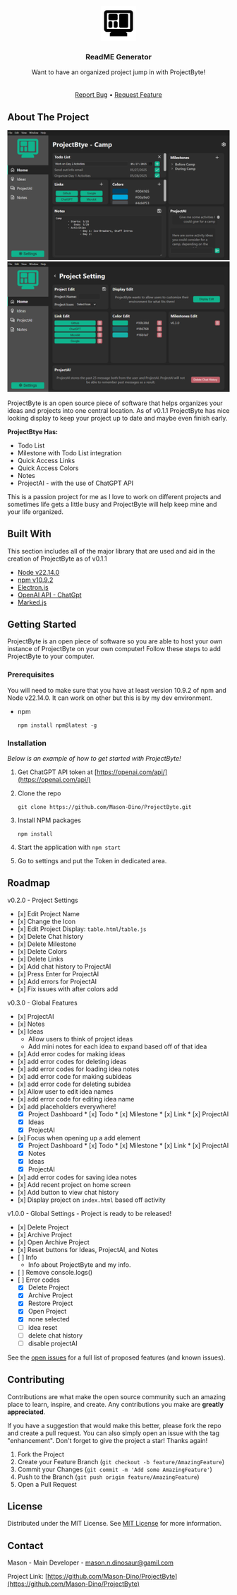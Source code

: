 
<br/>
<div align="center">
<a href="https://github.com/Mason-Dino/ProjectByte">
<img src="https://raw.githubusercontent.com/Mason-Dino/ProjectByte/83302900d7b87f34c6b1df1b2715d36fd5fbe748/src/icons/ProjectByte.svg" alt="Logo" width="80" height="80">
</a>
<h3 align="center">ReadME Generator</h3>
<p align="center">
Want to have an organized project jump in with ProjectByte!
<br/>
<br/>
<br/>
<a href="https://github.com/Mason-Dino/ProjectByte/issues/new?labels=bug&template=bug-report---.md">Report Bug</a> •
<a href="https://github.com/Mason-Dino/ProjectByte/issues/new?labels=enhancement&template=feature-request---.md">Request Feature</a>
</p>
</div>

## About The Project

![](https://raw.githubusercontent.com/Mason-Dino/ProjectByte/refs/heads/main/Screenshots/Project-Dashboard.png)
![](https://raw.githubusercontent.com/Mason-Dino/ProjectByte/refs/heads/main/Screenshots/Project-Settings.png)

ProjectByte is an open source piece of software that helps organizes your ideas and projects into one central location. As of v0.1.1 ProjectByte has nice looking display to keep your project up to date and maybe even finish early.

**ProjectBtye Has:**

*   Todo List
*   Milestone with Todo List integration
*   Quick Access Links
*   Quick Access Colors
*   Notes
*   ProjectAI - with the use of ChatGPT API

This is a passion project for me as I love to work on different projects and sometimes life gets a little busy and ProjectByte will help keep mine and your life organized.

## Built With

This section includes all of the major library that are used and aid in the creation of ProjectByte as of v0.1.1

*   [Node v22.14.0](https://nodejs.org/en)
*   [npm v10.9.2](https://www.npmjs.com/)
*   [Electron.js](https://www.electronforge.io/)
*   [OpenAI API - ChatGpt](https://openai.com/api/)
*   [Marked.js](https://marked.js.org/)

## Getting Started

ProjectByte is an open piece of software so you are able to host your own instance of ProjectByte on your own computer! Follow these steps to add ProjectByte to your computer.

### Prerequisites

You will need to make sure that you have at least version 10.9.2 of npm and Node v22.14.0. It can work on other but this is by my dev environment.

*   npm
    
        npm install npm@latest -g
        
    

### Installation

_Below is an example of how to get started with ProjectByte!_

1.  Get ChatGPT API token at [https://openai.com/api/](https://openai.com/api/)
2.  Clone the repo
    
        git clone https://github.com/Mason-Dino/ProjectByte.git
        
    
3.  Install NPM packages
    
        npm install
        
    
4.  Start the application with `npm start`
5.  Go to settings and put the Token in dedicated area.

## Roadmap

v0.2.0 - Project Settings

*    [x] Edit Project Name
*    [x] Change the Icon
*    [x] Edit Project Display: `table.html`/`table.js`
*    [x] Delete Chat history
*    [x] Delete Milestone
*    [x] Delete Colors
*    [x] Delete Links
*    [x] Add chat history to ProjectAI
*    [x] Press Enter for ProjectAI
*    [x] Add errors for ProjectAI
*    [x] Fix issues with after colors add

v0.3.0 - Global Features
*    [x] ProjectAI
*    [x] Notes
*    [x] Ideas
        * Allow users to think of project ideas
        * Add mini notes for each idea to expand based off of that idea
*    [x] Add error codes for making ideas
*    [x] add error codes for deleting ideas
*    [x] add error codes for loading idea notes
*    [x] add error code for making subideas
*    [x] add error code for deleting subidea
*    [x] Allow user to edit idea names
*    [x] add error code for editing idea name
*    [x] add placeholders everywhere!
        * [x] Project Dashboard
                * [x] Todo
                * [x] Milestone
                * [x] Link
                * [x] ProjectAI
        * [x] Ideas
        * [x] ProjectAI
*    [x] Focus when opening up a add element
        * [x] Project Dashboard
                * [x] Todo
                * [x] Milestone
                * [x] Link
                * [x] ProjectAI
        * [x] Notes
        * [x] Ideas
        * [x] ProjectAI
*    [x] add error codes for saving idea notes
*    [x] Add recent project on home screen
*    [x] Add button to view chat history
*    [x] Display project on `index.html` based off activity

v1.0.0 - Global Settings - Project is ready to be released!
*    [x] Delete Project
*    [x] Archive Project
*    [x] Open Archive Project
*    [x] Reset buttons for Ideas, ProjectAI, and Notes
*    [ ] Info
        * Info about ProjectByte and my info.
*    [ ] Remove console.logs()
*    [ ] Error codes
        * [x] Delete Project
        * [x] Archive Project
        * [x] Restore Project
        * [x] Open Project
        * [x] none selected
        * [ ] idea reset
        * [ ] delete chat history
        * [ ] disable projectAI

See the [open issues](https://github.com/ShaanCoding/ReadME-Generator/issues) for a full list of proposed features (and known issues).

## Contributing

Contributions are what make the open source community such an amazing place to learn, inspire, and create. Any contributions you make are **greatly appreciated**.

If you have a suggestion that would make this better, please fork the repo and create a pull request. You can also simply open an issue with the tag "enhancement". Don't forget to give the project a star! Thanks again!

1.  Fork the Project
2.  Create your Feature Branch (`git checkout -b feature/AmazingFeature`)
3.  Commit your Changes (`git commit -m 'Add some AmazingFeature'`)
4.  Push to the Branch (`git push origin feature/AmazingFeature`)
5.  Open a Pull Request

## License

Distributed under the MIT License. See [MIT License](https://opensource.org/licenses/MIT) for more information.

## Contact

Mason - Main Developer - [mason.n.dinosaur@gamil.com](mailto:mason.n.dinosaur@gamil.com)

Project Link: [https://github.com/Mason-Dino/ProjectByte](https://github.com/Mason-Dino/ProjectByte)